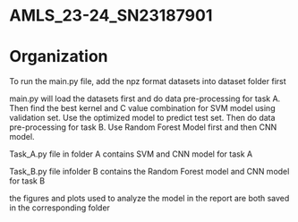 # AMLS_23-24_SN23187901

# Organization

To run the main.py file, add the npz format datasets into dataset folder first

main.py will load the datasets first and do data pre-processing for task A. Then find the best kernel and C value combination for SVM model using validation set. Use the optimized model to predict test set.
Then do data pre-processing for task B. Use Random Forest Model first and then CNN model.

Task_A.py file in folder A contains SVM and CNN model for task A

Task_B.py file infolder B contains the Random Forest model and CNN model for task B

the figures and plots used to analyze the model in the report are both saved in the corresponding folder 
